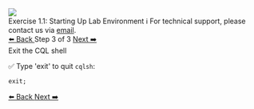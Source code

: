 <!-- TOP -->
<div class="top">
  <img class="scenario-academy-logo" src="https://datastax-academy.github.io/katapod-shared-assets/images/ds-academy-2023.svg" />
  <div class="scenario-title-section">
    <span class="scenario-title">Exercise 1.1: Starting Up Lab Environment</span>
    <span class="scenario-subtitle">ℹ️ For technical support, please contact us via <a href="mailto:academy@datastax.com">email</a>.</span>
  </div>
</div>


<!-- NAVIGATION -->
<div id="navigation-top" class="navigation-top">
 <a href='command:katapod.loadPage?[{"step":"step2-cassandra"}]' 
   class="btn btn-dark navigation-top-left">⬅️ Back
 </a>
<span class="step-count"> Step 3 of 3</span>
 <a href='command:katapod.loadPage?[{"step":"finish-cassandra"}]' 
    class="btn btn-dark navigation-top-right">Next ➡️
  </a>
</div>

<!-- CONTENT -->

<div class="step-title">Exit the CQL shell</div>

✅ Type 'exit' to quit `cqlsh`:
```
exit;
```

<!-- NAVIGATION -->
<div id="navigation-bottom" class="navigation-bottom">
 <a href='command:katapod.loadPage?[{"step":"step2-cassandra"}]'
   class="btn btn-dark navigation-bottom-left">⬅️ Back
 </a>
 <a href='command:katapod.loadPage?[{"step":"finish-cassandra"}]'
    class="btn btn-dark navigation-bottom-right">Next ➡️
  </a>
</div>
